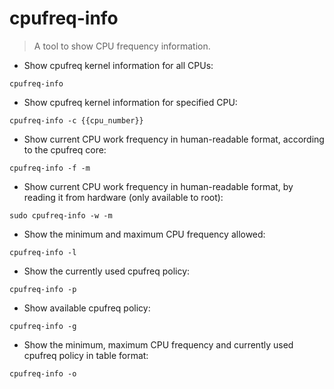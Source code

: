 # cpufreq-info

> A tool to show CPU frequency information.

- Show cpufreq kernel information for all CPUs:

`cpufreq-info`

- Show cpufreq kernel information for specified CPU:

`cpufreq-info -c {{cpu_number}}`

- Show current CPU work frequency in human-readable format, according to the cpufreq core:

`cpufreq-info -f -m`

- Show current CPU work frequency in human-readable format, by reading it from hardware (only available to root):

`sudo cpufreq-info -w -m`

- Show the minimum and maximum CPU frequency allowed:

`cpufreq-info -l`

- Show the currently used cpufreq policy:

`cpufreq-info -p`

- Show available cpufreq policy:

`cpufreq-info -g`

- Show the minimum, maximum CPU frequency and currently used cpufreq policy in table format:

`cpufreq-info -o`
